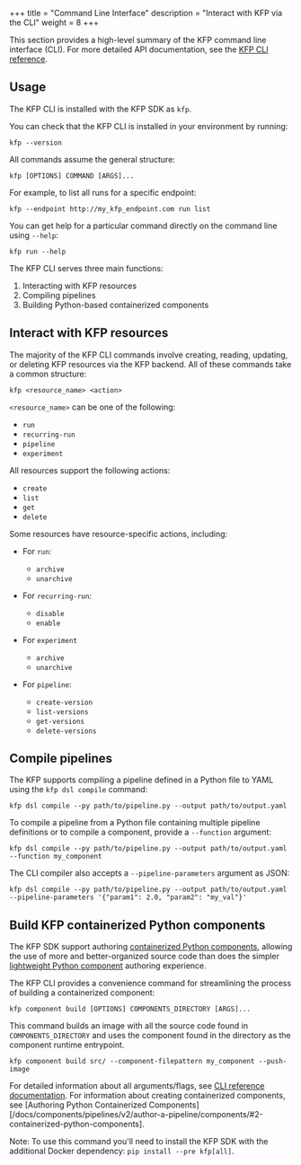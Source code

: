 +++
title = "Command Line Interface"
description = "Interact with KFP via the CLI"
weight = 8
+++

<!-- TODO: use /latest instead of /master when SDK goes GA -->
This section provides a high-level summary of the KFP command line interface (CLI). For more detailed API documentation, see the [KFP CLI reference][cli-reference-docs].

## Usage
The KFP CLI is installed with the KFP SDK as `kfp`.

You can check that the KFP CLI is installed in your environment by running:

```shell
kfp --version
```

All commands assume the general structure:

```shell
kfp [OPTIONS] COMMAND [ARGS]...
```

For example, to list all runs for a specific endpoint:

```shell
kfp --endpoint http://my_kfp_endpoint.com run list
```

You can get help for a particular command directly on the command line using `--help`:

```shell
kfp run --help
```

The KFP CLI serves three main functions:
1. Interacting with KFP resources
2. Compiling pipelines
3. Building Python-based containerized components

## Interact with KFP resources
The majority of the KFP CLI commands involve creating, reading, updating, or deleting KFP resources via the KFP backend. All of these commands take a common structure:

```shell
kfp <resource_name> <action>
```

`<resource_name>` can be one of the following:
* `run`
* `recurring-run`
* `pipeline`
* `experiment`

All resources support the following actions:
* `create`
* `list`
* `get`
* `delete`

Some resources have resource-specific actions, including:
* For `run`:
  * `archive`
  * `unarchive`

* For `recurring-run`:
  * `disable`
  * `enable`

* For `experiment`
  * `archive`
  * `unarchive`

* For `pipeline`:
  * `create-version`
  * `list-versions`
  * `get-versions`
  * `delete-versions`


## Compile pipelines
The KFP supports compiling a pipeline defined in a Python file to YAML using the `kfp dsl compile` command:

```shell
kfp dsl compile --py path/to/pipeline.py --output path/to/output.yaml
```

To compile a pipeline from a Python file containing multiple pipeline definitions or to compile a component, provide a `--function` argument:

```shell
kfp dsl compile --py path/to/pipeline.py --output path/to/output.yaml --function my_component
```

The CLI compiler also accepts a `--pipeline-parameters` argument as JSON:
```shell
kfp dsl compile --py path/to/pipeline.py --output path/to/output.yaml --pipeline-parameters '{"param1": 2.0, "param2": "my_val"}'
```

## Build KFP containerized Python components
The KFP SDK support authoring [containerized Python components][containerized-python-components], allowing the use of more and better-organized source code than does the simpler [lightweight Python component][lightweight-python-component] authoring experience.

The KFP CLI provides a convenience command for streamlining the process of building a containerized component:

```shell
kfp component build [OPTIONS] COMPONENTS_DIRECTORY [ARGS]...
```

This command builds an image with all the source code found in `COMPONENTS_DIRECTORY` and uses the component found in the directory as the component runtime entrypoint.

```shell
kfp component build src/ --component-filepattern my_component --push-image
```

For detailed information about all arguments/flags, see [CLI reference documentation](https://kubeflow-pipelines.readthedocs.io/en/master/source/cli.html#kfp-component-build). For information about creating containerized components, see [Authoring Python Containerized Components][/docs/components/pipelines/v2/author-a-pipeline/components/#2-containerized-python-components].

<!-- TODO(GA): remove --pre -->
Note: To use this command you'll need to install the KFP SDK with the additional Docker dependency: `pip install --pre kfp[all]`.

[cli-reference-docs]: https://kubeflow-pipelines.readthedocs.io/en/master/source/cli.html
[author-a-pipeline]: /docs/components/pipelines/v2/author-a-pipeline
[lightweight-python-component]: /docs/components/pipelines/v2/author-a-pipeline/components/#1-lighweight-python-function-based-components
[containerized-python-components]: /docs/components/pipelines/v2/author-a-pipeline/components/#2-containerized-python-components
